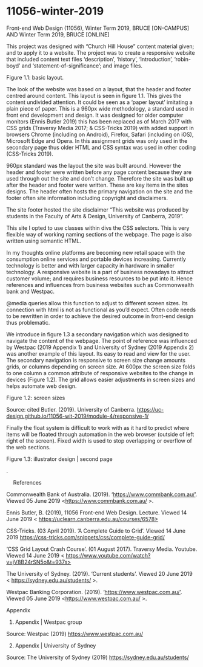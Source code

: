 # 11056-winter-2019
Front-end Web Design (11056), Winter Term 2019, BRUCE [ON-CAMPUS] AND Winter Term 2019, BRUCE [ONLINE]

This project was designed with “Church Hill House” content material given; and to apply it to a website. The project was to create a responsive website that included content text files ‘description’, ‘history’, ‘introduction’, ‘robin-boyd’ and ‘statement-of-significance’; and image files.

Figure 1.1: basic layout. 

 



The look of the website was based on a layout, that the header and footer centred around content. This layout is seen in figure 1.1. This gives the content undivided attention. It could be seen as a ‘paper layout’ imitating a plain piece of paper.  This is a 960px wide methodology, a standard used in front end development and design. It was designed for older computer monitors (Ennis Butler 2019) this has been replaced as of March 2017 with CSS grids (Traversy Media 2017; & CSS-Tricks 2019) with added support in browsers Chrome (including on Android), Firefox, Safari (including on iOS), Microsoft Edge and Opera. In this assignment grids was only used in the secondary page thus older HTML and CSS syntax was used in other coding (CSS-Tricks 2019). 

960px standard was the layout the site was built around. However the header and footer were written before any page content because they are used through out the site and don’t change. Therefore the site was built up after the header and footer were written. These are key items in the sites designs. The header often hosts the primary navigation on the site and the footer often site information including copyright and disclaimers.

The site footer hosted the site disclaimer “This website was produced by students in the Faculty of Arts & Design, University of Canberra, 2019”. 

This site I opted to use classes within divs the CSS selectors. This is very flexible way of working naming sections of the webpage. The page is also written using semantic HTML.

In my thoughts online platforms are becoming new retail space with the consumption online services and portable devices increasing.  Currently technology is better and with larger capacity in hardware in smaller technology. A responsive website is a part of business nowadays to attract customer volume; and requires business resources to be put into it. Hence references and influences from business websites such as Commonwealth bank and Westpac. 

@media queries allow this function to adjust to different screen sizes. Its connection with html is not as functional as you’d expect. Often code needs to be rewritten in order to achieve the desired outcome in front-end design thus problematic.

We introduce in figure 1.3 a secondary navigation which was designed to navigate the content of the webpage. The point of reference was influenced by Westpac (2019 Appendix 1) and University of Sydney (2019 Appendix 2) was another example of this layout. Its easy to read and view for the user. The secondary navigation is responsive to screen size change amounts grids, or columns depending on screen size. At 600px the screen size folds to one column a common attribute of responsive websites to the change in devices (Figure 1.2). The grid allows easier adjustments in screen sizes and helps automate web design.

Figure 1.2: screen sizes 

 


Source: cited Butler. (2019). University of Canberra. https://uc-design.github.io/11056-wit-2019/module-4/responsive-1/


Finally the float system is difficult to work with as it hard to predict where items will be floated through automation in the web browser (outside of left right of the screen). Fixed width is used to stop overlapping or overflow of the web sections.




Figure 1.3:  illustrator design | second page

 




.






 
References 

Commonwealth Bank of Australia. (2019). ‘https://www.commbank.com.au/’. Viewed 05 June 2019 <https://www.commbank.com.au/ >.

Ennis Butler, B. (2019), 11056 Front-end Web Design. Lecture. Viewed 14 June 2019 < https://uclearn.canberra.edu.au/courses/6578>

CSS-Tricks. (03 April 2019). ‘A Complete Guide to Grid’. Viewed 14 June 2019 <https://css-tricks.com/snippets/css/complete-guide-grid/>

‘CSS Grid Layout Crash Course’. (01 August 2017). Traversy Media. Youtube. Viewed 14 June 2019 < https://www.youtube.com/watch?v=jV8B24rSN5o&t=937s>

The University of Sydney. (2019). ‘Current students’. Viewed 20 June 2019 < https://sydney.edu.au/students/ >.

Westpac Banking Corporation. (2019). ‘https://www.westpac.com.au/’. Viewed 05 June 2019 <https://www.westpac.com.au/ >.


Appendix

1. Appendix | Westpac group

 
Source: Westpac (2019) https://www.westpac.com.au/ 



2. Appendix | University of Sydney

 

Source: The University of Sydney (2019) https://sydney.edu.au/students/ 


